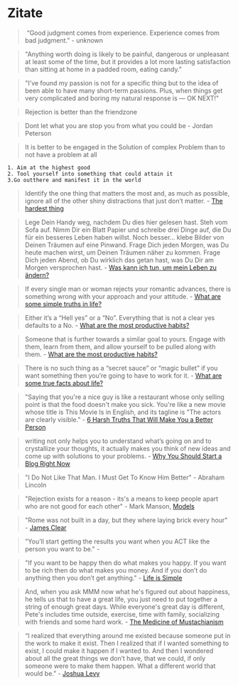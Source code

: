 # Zitate

>  “Good judgment comes from experience. Experience comes from bad judgment.” - unknown

> "Anything worth doing is likely to be painful, dangerous or unpleasant at least some of the time, but it provides a lot more lasting satisfaction than sitting at home in a padded room, eating candy."

> "I’ve found my passion is not for a specific thing but to the idea of been able to have many short-term passions. Plus, when things get very complicated and boring my natural response is — OK NEXT!"

> Rejection is better than the friendzone

> Dont let what you are stop you from what you could be - Jordan Peterson

> It is better to be engaged in the Solution of complex Problem than to not have a problem at all

    1. Aim at the highest good 
    2. Tool yourself into something that could attain it
    3.Go outthere and manifest it in the world 

> Identify the one thing that matters the most and, as much as possible, ignore all of the other shiny distractions that just don’t matter. - [The hardest thing](https://fourpillarfreedom.com/the-hardest-thing/)

> Lege Dein Handy weg, nachdem Du dies hier gelesen hast.
Steh vom Sofa auf.
Nimm Dir ein Blatt Papier und schreibe drei Dinge auf, die Du für ein besseres Leben haben willst. Noch besser… klebe Bilder von Deinen Träumen auf eine Pinwand.
Frage Dich jeden Morgen, was Du heute machen wirst, um Deinen Träumen näher zu kommen.
Frage Dich jeden Abend, ob Du wirklich das getan hast, was Du Dir am Morgen versprochen hast. - [Was kann ich tun, um mein Leben zu ändern?](https://de.quora.com/Was-kann-ich-tun-um-mein-Leben-zu-%C3%A4ndern)

> If every single man or woman rejects your romantic advances, there is something wrong with your approach and your attitude. - [What are some simple truths in life?](https://www.quora.com/What-are-some-simple-truths-in-life)

> Either it’s a “Hell yes” or a “No”. Everything that is not a clear yes defaults to a No. - [What are the most productive habits?](https://www.quora.com/What-are-the-most-productive-habits)

> Someone that is further towards a similar goal to yours. Engage with them, learn from them, and allow yourself to be pulled along with them. - [What are the most productive habits?](https://www.quora.com/What-are-the-most-productive-habits)

> There is no such thing as a “secret sauce” or “magic bullet” if you want something then you’re going to have to work for it. - [What are some true facts about life?](https://www.quora.com/What-are-some-true-facts-about-life)

> "Saying that you're a nice guy is like a restaurant whose only selling point is that the food doesn't make you sick. You're like a new movie whose title is This Movie Is in English, and its tagline is "The actors are clearly visible." - [6 Harsh Truths That Will Make You a Better Person](https://www.cracked.com/blog/6-harsh-truths-that-will-make-you-better-person/)

> writing not only helps you to understand what’s going on and to crystallize your thoughts, it actually makes you think of new ideas and come up with solutions to your problems. - [Why You Should Start a Blog Right Now](https://guzey.com/personal/why-have-a-blog/)

> "I Do Not Like That Man. I Must Get To Know Him Better" - Abraham Lincoln

> "Rejection exists for a reason - its's a means to keep people apart who are not good for each other" - Mark Manson, [Models](https://www.goodreads.com/book/show/12633800-models)

> "Rome was not built in a day, but they where laying brick every hour" - [James Clear](https://jamesclear.com/lay-a-brick)

> "You’ll start getting the results you want when you ACT like the person you want to be." - 

> "If you want to be happy then do what makes you happy.
> If you want to be rich then do what makes you money.
> And if you don’t do anything then you don’t get anything." - [Life is Simple](https://qr.ae/pNsQtj)

> And, when you ask MMM now what he's figured out about happiness, he tells us that to have a 
great life, you just need to put together a string of enough great days. While everyone's great day is different, Pete's includes time outside, exercise, time with family, socializing with friends and some hard work. - [The Medicine of Mustachianism](https://www.mrmoneymustache.com/2020/04/14/the-medicine-of-mustachianism-a-guest-post-from-marla/?utm_source=feedburner&utm_medium=feed&utm_campaign=Feed%3A+MrMoneyMustache+%28Mr.+Money+Mustache%29)

> “I realized that everything around me existed because someone put in the work to make it exist. Then I realized that if I wanted something to exist, I could make it happen if I wanted to. And then I wondered about all the great things we don’t have, that we could, if only someone were to make them happen. What a different world that would be.” - [Joshua Levy](https://twitter.com/ojoshe)